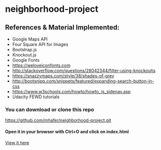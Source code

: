 # neighborhood-project

## References & Material Implemented:
- Google Maps API
- Four Square API for Images
- Bootstrap.js
- Knockout.js
- Google Fonts
- https://weloveiconfonts.com
- http://stackoverflow.com/questions/28042344/filter-using-knockoutjs
- https://snazzymaps.com/style/38/shades-of-grey
- http://bootsnipp.com/snippets/featured/expanding-search-button-in-css
- https://www.w3schools.com/howto/howto_js_sidenav.asp
- Udacity FEWD tutorials

### You can download or clone this repo
https://github.com/mhafer/neighborhood-project.git

#### Open it in your browser with Ctrl+O and click on index.html

[View it here](https://mhafer.github.io/neighborhood-project/)
